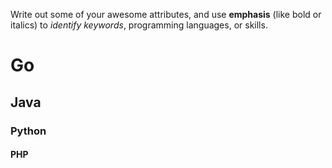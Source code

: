 Write out some of your awesome attributes, and use **emphasis** (like bold or italics) to _identify keywords_, programming languages, or skills. 
# Go
## Java 
### Python
#### PHP
